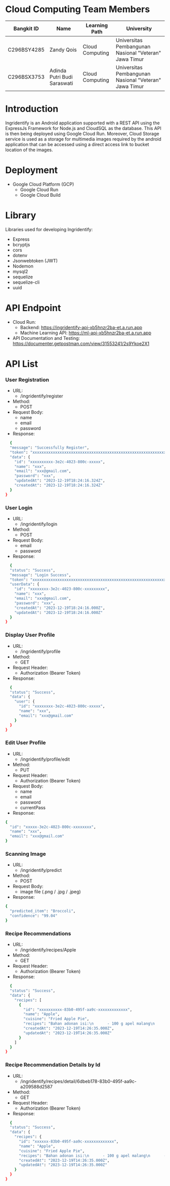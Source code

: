 # Cloud Computing Team Members
| Bangkit ID | Name | Learning Path | University |
| ---------- | ---- | ------------- | ---------- |
| C296BSY4285 | Zandy Qois | Cloud Computing | Universitas Pembangunan Nasional "Veteran" Jawa Timur |
| C296BSX3753 | Adinda Putri Budi Saraswati | Cloud Computing | Universitas Pembangunan Nasional "Veteran" Jawa Timur |

# Introduction
Ingridentify is an Android application supported with a REST API using the ExpressJs Framework for Node.js and CloudSQL as the database. This API is then being deployed using Google Cloud Run. Moreover, Cloud Storage service is used as a storage for multimedia images required by the android application that can be accessed using a direct access link to bucket location of the images.

# Deployment
- Google Cloud Platform (GCP)
  - Google Cloud Run
  - Google Cloud Build

# Library
Libraries used for developing Ingridentify:
- Express
- bcryptjs
- cors
- dotenv
- Jsonwebtoken (JWT)
- Nodemon
- mysql2
- sequelize
- sequelize-cli
- uuid

# API Endpoint
- Cloud Run:
  - Backend: https://ingridentify-api-xb5hnzr2ba-et.a.run.app
  - Machine Learning API: https://ml-api-xb5hnzr2ba-et.a.run.app
- API Documentation and Testing: https://documenter.getpostman.com/view/31553241/2s9Ykoe2X1

# API List
### User Registration
- URL:
  - /ingridentify/register
- Method:
  - POST
- Request Body:
  - name
  - email
  - password
- Response:
```sh
  {
  "message": "Successfully Register",
  "token": "xxxxxxxxxxxxxxxxxxxxxxxxxxxxxxxxxxxxxxxxxxxxxxxxxxxxxxxxxxxxxx",
  "data": {
    "id": "xxxxxxxxxx-3e2c-4023-800c-xxxxx",
    "name": "xxx",
    "email": "xxx@gmail.com",
    "password": "xxx",
    "updatedAt": "2023-12-19T18:24:16.324Z",
    "createdAt": "2023-12-19T18:24:16.324Z"
  }
}
```

### User Login
- URL:
  - /ingridentify/login
- Method:
  - POST
- Request Body:
  - email
  - password
- Response:
```sh
  {
  "status": "Success",
  "message": "Login Success",
  "token": "xxxxxxxxxxxxxxxxxxxxxxxxxxxxxxxxxxxxxxxxxxxxxxxxxxxxxxxxxxxxxxxxxxxxxxxxxxxxxxxxxxx",
  "userData": {
    "id": "xxxxxxxx-3e2c-4023-800c-xxxxxxxxx",
    "name": "xxx",
    "email": "xxx@gmail.com",
    "password": "xxx",
    "createdAt": "2023-12-19T18:24:16.000Z",
    "updatedAt": "2023-12-19T18:24:16.000Z"
  }
}
```

### Display User Profile
- URL:
  - /ingridentify/profile
- Method:
  - GET
- Request Header:
  - Authorization (Bearer Token)
- Response:
```sh
  {
  "status": "Success",
  "data": {
    "user": {
      "id": "xxxxxxxx-3e2c-4023-800c-xxxxx",
      "name": "xxx",
      "email": "xxx@gmail.com"
    }
  }
}
```

### Edit User Profile
- URL:
  - /ingridentify/profile/edit
- Method:
  - PUT
- Request Header:
  - Authorization (Bearer Token)
- Request Body:
  - name
  - email
  - password
  - currentPass
- Response:
```sh
{
  "id": "xxxxx-3e2c-4023-800c-xxxxxxxx",
  "name": "xxx",
  "email": "xxx@gmail.com"
}
```

### Scanning Image
- URL:
  - /ingridentify/predict
- Method:
  - POST
- Request Body:
  - image file (.png / .jpg / .jpeg)
- Response:
```sh
{
  "predicted_item": "Broccoli",
  "confidence": "99.04"
}
```

### Recipe Recommendations
- URL:
  - /ingridentify/recipes/Apple
- Method:
  - GET
- Request Header:
  - Authorization (Bearer Token)
- Response:
```sh
  {
  "status": "Success",
  "data": {
    "recipes": [
      {
        "id": "xxxxxxxxxx-83b0-495f-aa9c-xxxxxxxxxxxxx",
        "name": "Apple",
        "cuisine": "Fried Apple Pie",
        "recipes": "Bahan adonan isi:\n      - 100 g apel malang\n      - 100 ml air\n      - 2 cm kayu manis batangan\n      - 3 sdm gula pasir\n      - 2 sdt kayu manis bubuk\n      - 2 sdm tepung maizena\n      - sedikit garam\n      Adonan kulit:\n      - 220 g tepung terigu\n      - 1 sdt garam\n      - 70 g mentega\n      - 4-5 sdm susu cair\n      - tepung terigu untuk taburan\n      Bahan lain:\n      - air untuk mengoles pie\n      - minyak goreng\n      \n      Cara membuat:\n      1. Isian: kupas apel, potong lalu bentuk dadu. Rebus bersama kayu manis hingga setengah matang. Beri gula dan kayu manis bubuk, aduk sampai leleh\n      2. Larutkan maizena dan garam, masukkan ke adonan isian apel\n      3. Kulit: campur tepung dan garam. Masukkan mentega, aduk rata. Perciki susu cair sambil diaduk. Padatkan dan bentuk bola, bungkus dengan plastik, simpan di lemari es selama 15 menit\n      3. Gilas adonan setebal 3 mm lalu taburi tepung. Iris adonan jadi segi empat ukuran 12x12 cm\n      4. Ambil selembar kulit, beri 2 sdt isian. Olesi pinggiran kulit dengan sedikit air lalu lipat dua\n      5. Tekan-tekan pinggirannya dengan garpu. Goreng pie hingga matang.\n      ",
        "createdAt": "2023-12-19T14:26:35.000Z",
        "updatedAt": "2023-12-19T14:26:35.000Z"
      }
    ]
  }
}
```

### Recipe Recommendation Details by Id
- URL:
  - /ingridentify/recipes/detail/6dbeb178-83b0-495f-aa9c-a209588d2587
- Method:
  - GET
- Request Header:
  - Authorization (Bearer Token)
- Response:
```sh
  {
  "status": "Success",
  "data": {
    "recipes": {
      "id": "xxxxxx-83b0-495f-aa9c-xxxxxxxxxxxxx",
      "name": "Apple",
      "cuisine": "Fried Apple Pie",
      "recipes": "Bahan adonan isi:\n      - 100 g apel malang\n      - 100 ml air\n      - 2 cm kayu manis batangan\n      - 3 sdm gula pasir\n      - 2 sdt kayu manis bubuk\n      - 2 sdm tepung maizena\n      - sedikit garam\n      Adonan kulit:\n      - 220 g tepung terigu\n      - 1 sdt garam\n      - 70 g mentega\n      - 4-5 sdm susu cair\n      - tepung terigu untuk taburan\n      Bahan lain:\n      - air untuk mengoles pie\n      - minyak goreng\n      \n      Cara membuat:\n      1. Isian: kupas apel, potong lalu bentuk dadu. Rebus bersama kayu manis hingga setengah matang. Beri gula dan kayu manis bubuk, aduk sampai leleh\n      2. Larutkan maizena dan garam, masukkan ke adonan isian apel\n      3. Kulit: campur tepung dan garam. Masukkan mentega, aduk rata. Perciki susu cair sambil diaduk. Padatkan dan bentuk bola, bungkus dengan plastik, simpan di lemari es selama 15 menit\n      3. Gilas adonan setebal 3 mm lalu taburi tepung. Iris adonan jadi segi empat ukuran 12x12 cm\n      4. Ambil selembar kulit, beri 2 sdt isian. Olesi pinggiran kulit dengan sedikit air lalu lipat dua\n      5. Tekan-tekan pinggirannya dengan garpu. Goreng pie hingga matang.\n      ",
      "createdAt": "2023-12-19T14:26:35.000Z",
      "updatedAt": "2023-12-19T14:26:35.000Z"
    }
  }
}
```
